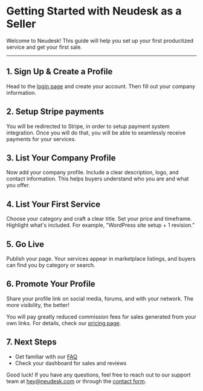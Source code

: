 
# Getting Started with Neudesk as a Seller

Welcome to Neudesk! This guide will help you set up your first productized service and get your first sale.

---

## 1. Sign Up & Create a Profile

Head to the [login page](https://neudesk.com/log-in) and create your account. Then fill out your company information.

## 2. Setup Stripe payments

You will be redirected to Stripe, in order to setup payment system integration. Once you will do that, you will be able to seamlessly receive payments for your services.

## 3. List Your Company Profile

Now add your company profile. Include a clear description, logo, and contact information. This helps buyers understand who you are and what you offer.

## 4. List Your First Service

Choose your category and craft a clear title. Set your price and timeframe. Highlight what's included. For example, "WordPress site setup + 1 revision."

## 5. Go Live

Publish your page. Your services appear in marketplace listings, and buyers can find you by category or search.

## 6. Promote Your Profile

Share your profile link on social media, forums, and with your network. The more visibility, the better!
  
You will pay greatly reduced commission fees for sales generated from your own links. For details, check our [pricing page](https://neudesk.com/pricing).

## 7. Next Steps

- Get familiar with our [FAQ](faq.md)  
- Check your dashboard for sales and reviews

Good luck! If you have any questions, feel free to reach out to our support team at hey@neudesk.com or through the [contact form](https://neudesk.com/contact).
